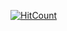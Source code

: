 [![HitCount](http://hits.dwyl.com/Vigneshkv96/Ansible.svg)](http://hits.dwyl.com/Vigneshkv96/Ansible)
